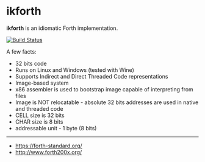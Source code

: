 # ikforth

**ikforth** is an idiomatic Forth implementation.

[![Build Status](https://github.com/ikysil/ikforth/workflows/CI/badge.svg?branch=master)](https://github.com/ikysil/ikforth/actions)

A few facts:
* 32 bits code
* Runs on Linux and Windows (tested with Wine)
* Supports Indirect and Direct Threaded Code representations
* Image-based system
* x86 assembler is used to bootstrap image capable of interpreting from files
* Image is NOT relocatable - absolute 32 bits addresses are used in native and threaded code
* CELL size is 32 bits
* CHAR size is 8 bits
* addressable unit - 1 byte (8 bits)

----

* https://forth-standard.org/
* http://www.forth200x.org/
